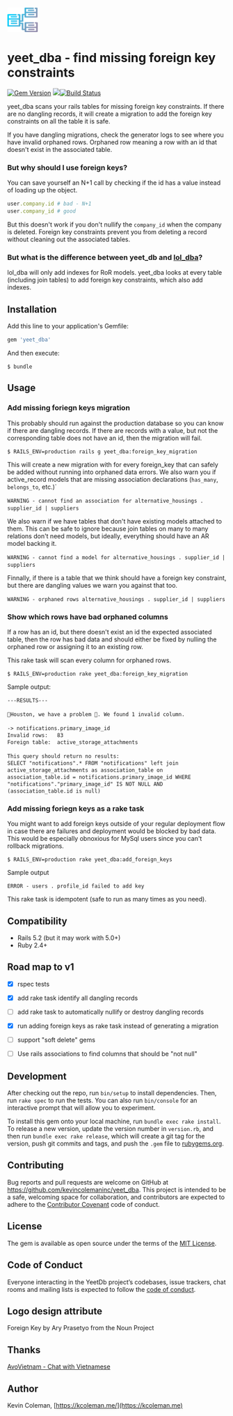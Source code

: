 ![Foreign Key by Ary Prasetyo from the Noun Project](./yeet_dba.png)

# yeet_dba - find missing foreign key constraints
[![Gem Version](https://badge.fury.io/rb/yeet_dba.svg)](https://badge.fury.io/rb/yeet_dba) <a href="https://codeclimate.com/github/KevinColemanInc/yeet_dba/maintainability"><img src="https://api.codeclimate.com/v1/badges/a0baa6373d4be7f0d630/maintainability" /></a>[![Build Status](https://travis-ci.com/KevinColemanInc/yeet_dba.svg?branch=master)](https://travis-ci.com/KevinColemanInc/yeet_dba)

yeet_dba scans your rails tables for missing foreign key constraints. If there are no dangling records, it will create a migration to add the foreign key constraints on all the table it is safe.

If you have dangling migrations, check the generator logs to see where you have invalid orphaned rows. Orphaned row meaning a row with an id that doesn't exist in the associated table.

### But why should I use foreign keys?

You can save yourself an N+1 call by checking if the id has a value instead of loading up the object.

```ruby
user.company.id # bad - N+1
user.company_id # good
```

But this doesn't work if you don't nullify the `company_id` when the company is deleted. Foreign key constraints prevent you from deleting a record without cleaning out the associated tables.

### But what is the difference between yeet_db and [lol_dba](https://github.com/plentz/lol_dba)?

lol_dba will only add indexes for RoR models. yeet_dba looks at every table (including join tables) to add foreign key constraints, which also add indexes.

## Installation

Add this line to your application's Gemfile:

```ruby
gem 'yeet_dba'
```

And then execute:

    $ bundle

## Usage

### Add missing foriegn keys migration

This probably should run against the production database so you can know if there are dangling records. If there are records with a value, but not the corresponding table does not have an id, then the migration will fail.

```
$ RAILS_ENV=production rails g yeet_dba:foreign_key_migration
```

This will create a new migration with for every foreign_key that can safely be added without running into orphaned data errors. We also warn you if active_record models that are missing association declarations (`has_many`, `belongs_to`, etc.)`

`WARNING - cannot find an association for alternative_housings . supplier_id | suppliers`

We also warn if we have tables that don't have existing models attached to them. This can be safe to ignore because join tables on many to many relations don't need models, but ideally, everything should have an AR model backing it.

`WARNING - cannot find a model for alternative_housings . supplier_id | suppliers`

Finnally, if there is a table that we think should have a foreign key constraint, but there are dangling values we warn you against that too.

`WARNING - orphaned rows alternative_housings . supplier_id | suppliers`

### Show which rows have bad orphaned columns

If a row has an id, but there doesn't exist an id the expected associated table, then the row has bad data and should either be fixed by nulling the orphaned row or assigning it to an existing row.

This rake task will scan every column for orphaned rows.

```
$ RAILS_ENV=production rake yeet_dba:foreign_key_migration
```

Sample output:

```
---RESULTS---

🚨Houston, we have a problem 🚨. We found 1 invalid column.

-> notifications.primary_image_id
Invalid rows:   83
Foreign table:  active_storage_attachments

This query should return no results:
SELECT "notifications".* FROM "notifications" left join active_storage_attachments as association_table on association_table.id = notifications.primary_image_id WHERE "notifications"."primary_image_id" IS NOT NULL AND (association_table.id is null)

```

### Add missing foriegn keys as a rake task

You might want to add foreign keys outside of your regular deployment flow in case there are failures and deployment would be blocked by bad data. This would be especially obnoxious for MySql users since you can't rollback migrations.

```
$ RAILS_ENV=production rake yeet_dba:add_foreign_keys
```

Sample output

```
ERROR - users . profile_id failed to add key
```

This rake task is idempotent (safe to run as many times as you need).

## Compatibility

- Rails 5.2 (but it may work with 5.0+)
- Ruby 2.4+

## Road map to v1

- [x] rspec tests
- [x] add rake task identify all dangling records
- [ ] add rake task to automatically nullify or destroy dangling records
- [x] run adding foreign keys as rake task instead of generating a migration
- [ ] support "soft delete" gems
- [ ] Use rails associations to find columns that should be "not null"


## Development

After checking out the repo, run `bin/setup` to install dependencies. Then, run `rake spec` to run the tests. You can also run `bin/console` for an interactive prompt that will allow you to experiment.

To install this gem onto your local machine, run `bundle exec rake install`. To release a new version, update the version number in `version.rb`, and then run `bundle exec rake release`, which will create a git tag for the version, push git commits and tags, and push the `.gem` file to [rubygems.org](https://rubygems.org).

## Contributing

Bug reports and pull requests are welcome on GitHub at https://github.com/kevincolemaninc/yeet_dba. This project is intended to be a safe, welcoming space for collaboration, and contributors are expected to adhere to the [Contributor Covenant](http://contributor-covenant.org) code of conduct.

## License

The gem is available as open source under the terms of the [MIT License](https://opensource.org/licenses/MIT).

## Code of Conduct

Everyone interacting in the YeetDb project’s codebases, issue trackers, chat rooms and mailing lists is expected to follow the [code of conduct](https://github.com/kevincolemaninc/yeet_dba/blob/master/CODE_OF_CONDUCT.md).

## Logo design attribute
Foreign Key by Ary Prasetyo from the Noun Project

## Thanks

[AvoVietnam - Chat with Vietnamese](https://www.avovietnam.com)

## Author

Kevin Coleman, [https://kcoleman.me/](https://kcoleman.me)
